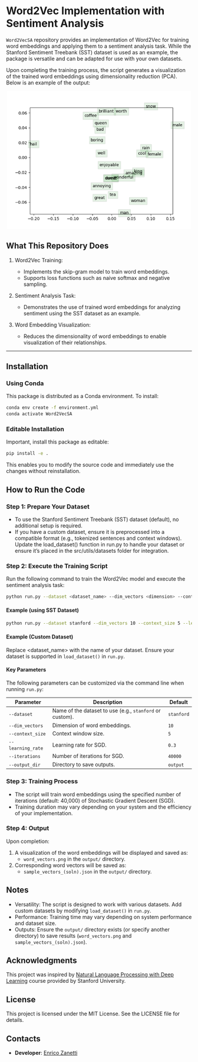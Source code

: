 # Word2Vec Implementation with Sentiment Analysis

`Word2VecSA` repository provides an implementation of Word2Vec for training word embeddings and applying them to a sentiment analysis task. While the Stanford Sentiment Treebank (SST) dataset is used as an example, the package is versatile and can be adapted for use with your own datasets.

Upon completing the training process, the script generates a visualization of the trained word embeddings using dimensionality reduction (PCA). Below is an example of the output:

<p align="center">
  <img src="src/output/word_vectors_(soln).png" alt="Word Embedding Visualization" width="500"/>
</p>

## What This Repository Does

1. Word2Vec Training:
   - Implements the skip-gram model to train word embeddings.
   - Supports loss functions such as naive softmax and negative sampling.

2. Sentiment Analysis Task:
   - Demonstrates the use of trained word embeddings for analyzing sentiment using the SST dataset as an example.

3. Word Embedding Visualization:
   - Reduces the dimensionality of word embeddings to enable visualization of their relationships.

---

## Installation

### Using Conda
This package is distributed as a Conda environment. To install:

```bash
conda env create -f environment.yml
conda activate Word2VecSA
```

### Editable Installation

Important, install this package as editable:

```bash
pip install -e .
```

This enables you to modify the source code and immediately use the changes without reinstallation.


## How to Run the Code

### Step 1: Prepare Your Dataset
- To use the Stanford Sentiment Treebank (SST) dataset (default), no additional setup is required.
- If you have a custom dataset, ensure it is preprocessed into a compatible format (e.g., tokenized sentences and context windows). Update the load_dataset() function in run.py to handle your dataset or ensure it’s placed in the src/utils/datasets folder for integration.

### Step 2: Execute the Training Script
Run the following command to train the Word2Vec model and execute the sentiment analysis task:
```bash
python run.py --dataset <dataset_name> --dim_vectors <dimension> --context_size <size> --learning_rate <rate> --iterations <iterations>
```
#### Example (using SST Dataset)
```bash
python run.py --dataset stanford --dim_vectors 10 --context_size 5 --learning_rate 0.3 --iterations 40000
```
#### Example (Custom Dataset)
Replace <dataset_name> with the name of your dataset. Ensure your dataset is supported in `load_dataset()` in `run.py`.

#### **Key Parameters**

The following parameters can be customized via the command line when running `run.py`:

| **Parameter**     | **Description**                                          | **Default**     |
|--------------------|----------------------------------------------------------|-----------------|
| `--dataset`        | Name of the dataset to use (e.g., `stanford` or custom). | `stanford`      |
| `--dim_vectors`    | Dimension of word embeddings.                            | `10`            |
| `--context_size`   | Context window size.                                     | `5`             |
| `--learning_rate`  | Learning rate for SGD.                                   | `0.3`           |
| `--iterations`     | Number of iterations for SGD.                            | `40000`         |
| `--output_dir`     | Directory to save outputs.                               | `output`        |


### Step 3: Training Process
- The script will train word embeddings using the specified number of iterations (default: 40,000) of Stochastic Gradient Descent (SGD).
- Training duration may vary depending on your system and the efficiency of your implementation.

### Step 4: Output

Upon completion:
1. A visualization of the word embeddings will be displayed and saved as:
	- `word_vectors.png` in the `output/` directory.
2.	Corresponding word vectors will be saved as:
	- `sample_vectors_(soln).json` in the `output/` directory.

## Notes
- Versatility: The script is designed to work with various datasets. Add custom datasets by modifying `load_dataset()` in `run.py`.
- Performance: Training time may vary depending on system performance and dataset size.
- Outputs: Ensure the `output/` directory exists (or specify another directory) to save results (`word_vectors.png` and `sample_vectors_(soln).json`).

## Acknowledgments

This project was inspired by [Natural Language Processing with Deep Learning](https://online.stanford.edu/courses/xcs224n-natural-language-processing-deep-learning) course provided by Stanford University.

## License

This project is licensed under the MIT License. See the LICENSE file for details.

## Contacts

- **Developer**: [Enrico Zanetti](https://www.linkedin.com/in/enrico-zanetti/)
